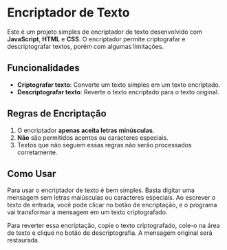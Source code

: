 # Encriptador de Texto

Este é um projeto simples de encriptador de texto desenvolvido com **JavaScript**, **HTML** e **CSS**. O encriptador permite criptografar e descriptografar textos, porém com algumas limitações.

## Funcionalidades

- **Criptografar texto**: Converte um texto simples em um texto encriptado.
- **Descriptografar texto**: Reverte o texto encriptado para o texto original.

## Regras de Encriptação

1. O encriptador **apenas aceita letras minúsculas**.
2. **Não** são permitidos acentos ou caracteres especiais.
3. Textos que não seguem essas regras não serão processados corretamente.

## Como Usar

Para usar o encriptador de texto é bem simples. Basta digitar uma mensagem sem letras maiúsculas ou caracteres especiais. Ao escrever o texto de entrada, você pode clicar no botão de encriptação, e o programa vai transformar a mensagem em um texto criptografado.

Para reverter essa encriptação, copie o texto criptografado, cole-o na área de texto e clique no botão de descriptografia. A mensagem original será restaurada.
